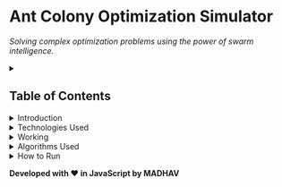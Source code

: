 <!DOCTYPE html>
<html lang="en">
<!DOCTYPE html>
<html lang="en">
<body>
    <div class="container">
        <h1>Ant Colony Optimization Simulator</h1>
        <p><em>Solving complex optimization problems using the power of swarm intelligence.</em></p>
        <details>
            <summary><h2>Table of Contents</h2></summary>
            <ul>
                <li><a href="#introduction">Introduction</a></li>
                <li><a href="#technologies">Technologies Used</a></li>
                <li><a href="#working">Working</a></li>
                <li><a href="#algorithms">Algorithms Used</a></li>
                <li><a href="#how-to-run">How to Run</a></li>
            </ul>
        </details>
        <details>
            <summary id="introduction">Introduction</summary>
            <br>
            <p>The <strong>Ant Colony Optimization Simulator</strong> is a web-based tool that simulates the behavior of ants to solve optimization problems such as the <strong>Traveling Salesman Problem (TSP)</strong>. It visualizes how artificial ants traverse paths, deposit pheromones, and iteratively improve solutions to find the shortest route between multiple nodes.</p>
        </details>
        <details>
            <summary id="technologies">Technologies Used</summary>
             <br>
            <ul>
                <li><strong>Frontend:</strong> HTML, CSS, JavaScript</li>
                <li><strong>Visualization:</strong> Fabric.js for rendering nodes and paths</li>
                <li><strong>Data Handling:</strong> CSV parsing for node coordinates</li>
                <li><strong>Graph Plotting:</strong> Chart.js for real-time distance tracking</li>
                <li><strong>Utilities:</strong> Various JavaScript helper functions for algorithm implementation</li>
            </ul>
        </details>
        <details>
            <summary id="working">Working</summary>
             <br>
            <ol>
                <li><strong>User Input:</strong> Nodes (locations) are added manually or loaded via CSV files.</li>
                <li><strong>Simulation Start:</strong> Ants move between nodes based on pheromone trails and heuristic information.</li>
                <li><strong>Pheromone Update:</strong> After each iteration, pheromones evaporate and get reinforced on shorter paths.</li>
                <li><strong>Path Optimization:</strong> The algorithm refines the path selection over multiple generations.</li>
                <li><strong>Visualization:</strong> Real-time graphs display the shortest distance and the evolution of solutions.</li>
            </ol>
        </details>
        <details>
            <summary id="algorithms">Algorithms Used</summary>
             <br>
            <ul>
                <li><strong>Ant System (AS):</strong> All ants deposit pheromones equally, reinforcing shorter paths.</li>
                <li><strong>Ant Colony System (ACS):</strong> Uses pseudo-random proportional selection to balance exploration and exploitation.</li>
                <li><strong>Random System:</strong> Implements purely random movement to compare against structured ACO methods.</li>
            </ul>
        </details>
        <details>
            <summary id="how-to-run">How to Run</summary>
             <br>
            <p>Simply open <code>index.html</code> in any web browser to start the simulation. No additional setup or server is required.</p>
        </details>
    </div>
</body>
</html>
        <p> <strong>Developed with ❤️ in JavaScript by MADHAV </strong></p>
    </div>
</body>
</html>

